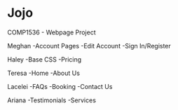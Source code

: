 # Jojo
COMP1536 - Webpage Project

Meghan
-Account Pages
-Edit Account
-Sign In/Register

Haley
-Base CSS
-Pricing

Teresa
-Home
-About Us

Lacelei
-FAQs
-Booking
-Contact Us

Ariana
-Testimonials
-Services
